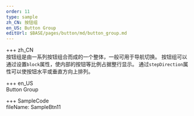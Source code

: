 ```yaml
---
order: 11
type: sample
zh_CN: 按钮组
en_US: Button Group
editUrl: $BASE/pages/button/md/button_group.md
---
```


+++ zh_CN  
按钮组是由一系列按钮组合而成的一个整体，一般可用于导航切换。
按钮组可以通过设置<Code>block</Code>属性，使内部的按钮等比例占据整行显示。
通过<Code>stepDirection</Code>属性可以使按钮水平或垂直方向上排列。

+++ en_US  
Button Group

+++ SampleCode  
fileName: SampleBtn11
